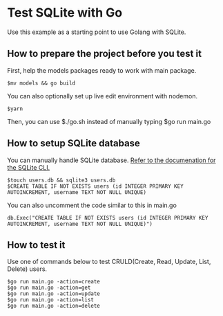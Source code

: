 # Test SQLite with Go

Use this example as a starting point to use Golang with SQLite.

## How to prepare the project before you test it

First, help the models packages ready to work with main package.

```console
$mv models && go build
```

You can also optionally set up live edit environment with nodemon.

```console
$yarn
```

Then, you can use $./go.sh instead of manually typing $go run main.go

## How to setup SQLite database

You can manually handle SQLite database. [Refer to the documenation for the SQLite CLI.](https://sqlite.org/cli.html)

```console
$touch users.db && sqlite3 users.db
$CREATE TABLE IF NOT EXISTS users (id INTEGER PRIMARY KEY AUTOINCREMENT, username TEXT NOT NULL UNIQUE)
```

You can also uncomment the code similar to this in main.go

```console
db.Exec("CREATE TABLE IF NOT EXISTS users (id INTEGER PRIMARY KEY AUTOINCREMENT, username TEXT NOT NULL UNIQUE)")
```

## How to test it

Use one of commands below to test CRULD(Create, Read, Update, List, Delete) users.

```console
$go run main.go -action=create
$go run main.go -action=get
$go run main.go -action=update
$go run main.go -action=list
$go run main.go -action=delete
```


